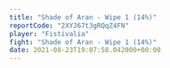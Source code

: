```yaml
---
title: "Shade of Aran - Wipe 1 (14%)"
reportCode: "2XYJ67t3gRQqZ4FN"
player: "Fistivalia"
fight: "Shade of Aran - Wipe 1 (14%)"
date: 2021-08-23T19:07:58.042000+00:00
---
```

